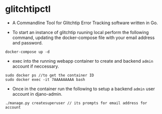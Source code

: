 # glitchtipctl

- A Commandline Tool for Glitchtip Error Tracking software written in Go.

- To start an instance of glitchtip ruuning local perform the following command, updating the docker-compose file with your email address and password.

`docker-compose up -d`

- exec into the running webapp container to create and backend `admin` account if neccessary.


```
sudo docker ps //to get the container ID
sudo docker exec -it 7AAAAAAAAA bash

```
- Once in the container run the following to setup a backend `admin` user account in djano-admin.

```
./manage.py createsuperuser // its prompts for email address for account

```

